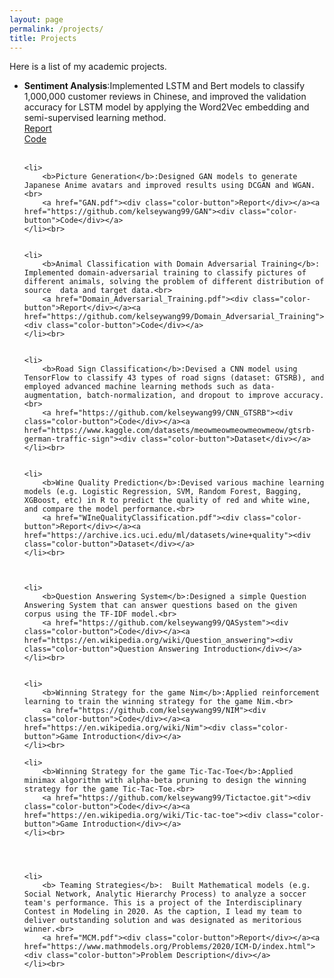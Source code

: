 ```yaml
---
layout: page
permalink: /projects/
title: Projects
---
```


Here is a list of my academic projects.

<ul>
	<li>
		<b>Sentiment Analysis</b>:Implemented LSTM and Bert models to classify 1,000,000 customer reviews in Chinese, and improved the validation accuracy for LSTM model by applying the Word2Vec embedding and semi-supervised learning method.<br> 
		<a href="Sentiment_Analysis.pdf"><div class="color-button">Report</div></a><a href="https://github.com/kelseywang99/Sentiment_Analysis"><div class="color-button">Code</div></a>
	</li><br>
	
	
	<li>
		<b>Picture Generation</b>:Designed GAN models to generate Japanese Anime avatars and improved results using DCGAN and WGAN.<br> 
		<a href="GAN.pdf"><div class="color-button">Report</div></a><a href="https://github.com/kelseywang99/GAN"><div class="color-button">Code</div></a>
	</li><br>

	
	<li>
		<b>Animal Classification with Domain Adversarial Training</b>: Implemented domain-adversarial training to classify pictures of different animals, solving the problem of different distribution of source  data and target data.<br> 
		<a href="Domain_Adversarial_Training.pdf"><div class="color-button">Report</div></a><a href="https://github.com/kelseywang99/Domain_Adversarial_Training"><div class="color-button">Code</div></a>
	</li><br>		
	
	
	<li>
		<b>Road Sign Classification</b>:Devised a CNN model using TensorFlow to classify 43 types of road signs (dataset: GTSRB), and employed advanced machine learning methods such as data-augmentation, batch-normalization, and dropout to improve accuracy.<br> 
		<a href="https://github.com/kelseywang99/CNN_GTSRB"><div class="color-button">Code</div></a><a href="https://www.kaggle.com/datasets/meowmeowmeowmeowmeow/gtsrb-german-traffic-sign"><div class="color-button">Dataset</div></a>
	</li><br>		
	
	
	<li>
		<b>Wine Quality Prediction</b>:Devised various machine learning models (e.g. Logistic Regression, SVM, Random Forest, Bagging, XGBoost, etc) in R to predict the quality of red and white wine, and compare the model performance.<br> 
		<a href="WIneQualityClassification.pdf"><div class="color-button">Report</div></a><a href="https://archive.ics.uci.edu/ml/datasets/wine+quality"><div class="color-button">Dataset</div></a>
	</li><br>		



	<li>
		<b>Question Answering System</b>:Designed a simple Question Answering System that can answer questions based on the given corpus using the TF-IDF model.<br> 
		<a href="https://github.com/kelseywang99/QASystem"><div class="color-button">Code</div></a><a href="https://en.wikipedia.org/wiki/Question_answering"><div class="color-button">Question Answering Introduction</div></a>
	</li><br>	
	

	<li>
		<b>Winning Strategy for the game Nim</b>:Applied reinforcement learning to train the winning strategy for the game Nim.<br> 
		<a href="https://github.com/kelseywang99/NIM"><div class="color-button">Code</div></a><a href="https://en.wikipedia.org/wiki/Nim"><div class="color-button">Game Introduction</div></a>
	</li><br>	
	
	<li>
		<b>Winning Strategy for the game Tic-Tac-Toe</b>:Applied minimax algorithm with alpha-beta pruning to design the winning strategy for the game Tic-Tac-Toe.<br> 
		<a href="https://github.com/kelseywang99/Tictactoe.git"><div class="color-button">Code</div></a><a href="https://en.wikipedia.org/wiki/Tic-tac-toe"><div class="color-button">Game Introduction</div></a>
	</li><br>	
	
	
	
	
	<li>
		<b> Teaming Strategies</b>:  Built Mathematical models (e.g. Social Network, Analytic Hierarchy Process) to analyze a soccer team's performance. This is a project of the Interdisciplinary Contest in Modeling in 2020. As the caption, I lead my team to deliver outstanding solution and was designated as meritorious winner.<br> 
		<a href="MCM.pdf"><div class="color-button">Report</div></a><a href="https://www.mathmodels.org/Problems/2020/ICM-D/index.html"><div class="color-button">Problem Description</div></a>
	</li><br>

</ul>